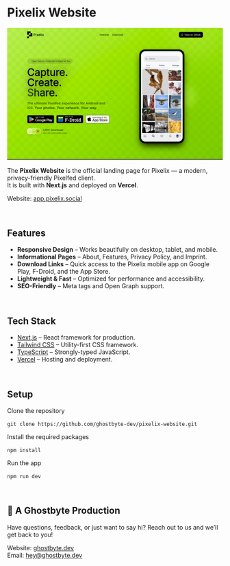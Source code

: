 # Pixelix Website

![Preview of App](https://github.com/ghostbyte-dev/pixelix-website/blob/eb06cbe09acfd6a2f5b503c79df04ddd764cc11b/assets/pixelix-website-screenshot.png)

The **Pixelix Website** is the official landing page for Pixelix — a modern, privacy-friendly Pixelfed client.  
It is built with **Next.js** and deployed on **Vercel**.

Website: [app.pixelix.social](https://app.pixelix.social)

<br>

## Features

- **Responsive Design** – Works beautifully on desktop, tablet, and mobile.
- **Informational Pages** – About, Features, Privacy Policy, and Imprint.
- **Download Links** – Quick access to the Pixelix mobile app on Google Play, F-Droid, and the App Store.
- **Lightweight & Fast** – Optimized for performance and accessibility.
- **SEO-Friendly** – Meta tags and Open Graph support.

<br>

## Tech Stack

- [Next.js](https://nextjs.org/) – React framework for production.
- [Tailwind CSS](https://tailwindcss.com/) – Utility-first CSS framework.
- [TypeScript](https://www.typescriptlang.org/) – Strongly-typed JavaScript.
- [Vercel](https://vercel.com/) – Hosting and deployment.

<br>

## Setup

Clone the repository

```
git clone https://github.com/ghostbyte-dev/pixelix-website.git
```

Install the required packages

```
npm install
```

Run the app

```
npm run dev
```

<br>

## 👻 A Ghostbyte Production

Have questions, feedback, or just want to say hi? Reach out to us and we’ll get back to you!

Website: [ghostbyte.dev](https://ghostbyte.dev)  
Email: [hey@ghostbyte.dev](mailto:hey@ghostbyte.dev)

